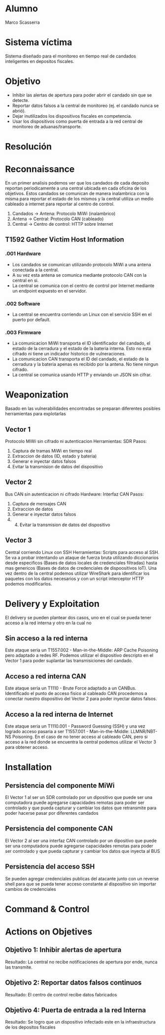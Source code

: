# Alumno
Marco Scasserra

# Sistema víctima
Sistema diseñado para el monitoreo en tiempo real de candados inteligentes en depositos fiscales.

# Objetivo
- Inhibir las alertas de apertura para poder abrir el candado sin que se detecte.
- Reportar datos falsos a la central de monitoreo (ej. el candado nunca se abrió).
- Dejar inutilizados los dispositivos fiscales en competencia.
- Usar los dispositivos como puerta de entrada a la red central de monitoreo de aduanas/transporte.
# Resolución

# Reconnaissance
En un primer analisis podemos ver que los candados de cada deposito reportan periodicamente a una central ubicada en cada oficina de los objetivos.
Estos candados se comunican de manera inalambrica con la misma para reportar el estado de los mismos y la central utiliza un medio cableado a internet para reportar al centro de control.
1. Candados -> Antena: Protocolo MiWi (inalambrico)
2. Antena -> Central: Protocolo CAN (cableado)
3. Central -> Centro de control: HTTP sobre Internet

## T1592 Gather Victim Host Information 

### .001 Hardware
- Los candados se comunican utilizando protocolo MiWi a una antena conectada a la central.
- A su vez esta antena se comunica mediante protocolo CAN con la central en si.
- La central se comunica con el centro de control por Internet mediante un endpoint expuesto en el servidor.

### .002 Software
- La central se encuentra corriendo un Linux con el servicio SSH en el puerto por default.

### .003 Firmware
- La comunicacion MiWi transporta el ID identificador del candado, el estado de la cerradura y el estado de la bateria interna. Esto no esta cifrado ni tiene un indicador historico de vulneraciones.
- La comunicacion CAN transporta el ID del candado, el estado de la cerradura y la bateria apenas es recibido por la antena. No tiene ningun cifrado.
- La central se comunica usando HTTP y enviando un JSON sin cifrar.

# Weaponization
Basado en las vulnerabilidades encontradas se preparan diferentes posibles herramientas para explotarlas
## Vector 1
Protocolo MiWi sin cifrado ni autenticacion
Herramientas: SDR
Pasos:
1. Captura de tramas MiWi en tiempo real
2. Extraccion de datos (ID, estado y bateria)
3. Generar e inyectar datos falsos
4. Evitar la transmision de datos del dispositivo

## Vector 2
Bus CAN sin autenticacion ni cifrado
Hardware: Interfaz CAN
Pasos:
1. Captura de mensajes CAN
2. Extraccion de datos
3. Generar e inyectar datos falsos
4. 4. Evitar la transmision de datos del dispositivo

## Vector 3
Central corriendo Linux con SSH
Herramientas: Scripts para acceso al SSH.
Se va a probar intentando un ataque de fuerza bruta utilizando diccionarios desde especificos (Bases de datos locales de credenciales filtradas) hasta mas genericos (Bases de datos de credenciales de dispoositivos IoT).
Una vez dentro de la central podemos utilizar WireShark para identificar los paquetes con los datos necesarios y con un script interceptor HTTP podemos modificarlos.

# Delivery y Exploitation
El delivery se pueden plantear dos casos, uno en el cual se pueda tener acceso a la red interna y otro en la cual no

## Sin acceso a la red interna
Este ataque seria un T1557.002 - Man-in-the-Middle: ARP Cache Poisoning pero adaptado a redes RF.
Podemos utilizar el dispositivo descripto en el Vector 1 para poder suplantar las transmisiciones del candado.

## Acceso a red interna CAN
Este ataque seria un T1110 - Brute Force adaptado a un CANBus.
Identificado el punto de acceso fisico al cableado CAN procedemos a conectar nuestro dispositivo del Vector 2 para poder inyectar datos falsos.

## Acceso a la red interna de Internet
Este ataque seria un T1110.001 - Password Guessing (SSH) y una vez logrado acceso pasaria a ser T1557.001 - Man-in-the-Middle: LLMNR/NBT-NS Poisoning.
En el caso de no tener acceso al cableado CAN, pero si acceso a la red donde se encuentra la central podemos utilizar el Vector 3 para obtener acceso.

# Installation
## Persistencia del componente MiWi
El Vector 1 al ser un SDR controlado por un dipositivo que puede ser una computadora puede agregarse capacidades remotas para poder ser controlado y que pueda capturar y cambiar los datos que retransmite para poder hacerse pasar por diferentes candados
## Persistencia del componente CAN
El Vector 2 al ser una interfaz CAN controlado por un dipositivo que puede ser una computadora puede agregarse capacidades remotas para poder ser controlado y que pueda capturar y cambiar los datos que inyecta al BUS
## Persistencia del acceso SSH
Se pueden agregar credenciales publicas del atacante junto con un reverse shell para que se pueda tener acceso constante al dispositivo sin importar cambios de credenciales

# Command & Control

# Actions on Objetives

## Objetivo 1: Inhibir alertas de apertura
Resultado: La central no recibe notificaciones de apertura por ende, nunca las transmite.
## Objetivo 2: Reportar datos falsos continuos
Resultado: El centro de control recibe datos fabricados
## Objetivo 4: Puerta de entrada a la red Interna
Resultado: Se logro que un dispositivo infectado este en la infraestructura de los depositos fiscales
